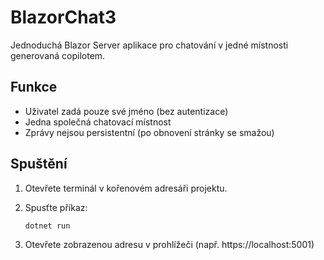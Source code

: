 # BlazorChat3

Jednoduchá Blazor Server aplikace pro chatování v jedné místnosti generovaná copilotem.

## Funkce
- Uživatel zadá pouze své jméno (bez autentizace)
- Jedna společná chatovací místnost
- Zprávy nejsou persistentní (po obnovení stránky se smažou)

## Spuštění

1. Otevřete terminál v kořenovém adresáři projektu.
2. Spusťte příkaz:
   
   ```pwsh
   dotnet run
   ```
3. Otevřete zobrazenou adresu v prohlížeči (např. https://localhost:5001)
